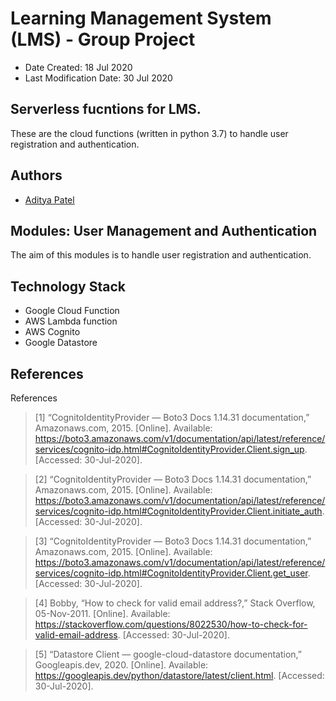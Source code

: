 # Learning Management System (LMS) - Group Project 

* Date Created: 18 Jul 2020
* Last Modification Date: 30 Jul 2020

## Serverless fucntions for LMS.

These are the cloud functions (written in python 3.7) to handle user registration and authentication.

## Authors

* [Aditya Patel](https://git.cs.dal.ca/adityap)

## Modules: User Management and Authentication
The aim of this modules is to handle user registration and authentication.

## Technology Stack

- Google Cloud Function 
- AWS Lambda function
- AWS Cognito
- Google Datastore

## References

References

> [1] “CognitoIdentityProvider — Boto3 Docs 1.14.31 documentation,” Amazonaws.com, 2015. [Online]. Available: https://boto3.amazonaws.com/v1/documentation/api/latest/reference/services/cognito-idp.html#CognitoIdentityProvider.Client.sign_up. [Accessed: 30-Jul-2020].‌

> [2] “CognitoIdentityProvider — Boto3 Docs 1.14.31 documentation,” Amazonaws.com, 2015. [Online]. Available: https://boto3.amazonaws.com/v1/documentation/api/latest/reference/services/cognito-idp.html#CognitoIdentityProvider.Client.initiate_auth. [Accessed: 30-Jul-2020].

>‌[3] “CognitoIdentityProvider — Boto3 Docs 1.14.31 documentation,” Amazonaws.com, 2015. [Online]. Available: https://boto3.amazonaws.com/v1/documentation/api/latest/reference/services/cognito-idp.html#CognitoIdentityProvider.Client.get_user. [Accessed: 30-Jul-2020].
‌

>[4] Bobby, “How to check for valid email address?,” Stack Overflow, 05-Nov-2011. [Online]. Available: https://stackoverflow.com/questions/8022530/how-to-check-for-valid-email-address. [Accessed: 30-Jul-2020].


>[5] “Datastore Client — google-cloud-datastore  documentation,” Googleapis.dev, 2020. [Online]. Available: https://googleapis.dev/python/datastore/latest/client.html. [Accessed: 30-Jul-2020].
‌

‌